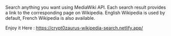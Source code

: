 Search anything you want using MediaWiki API.
Each search result provides a link to the corresponding page on Wikipedia.
English Wikipedia is used by default, French Wikipedia is also available.

Enjoy it Here : https://crypt0zaurus-wikipedia-search.netlify.app/
